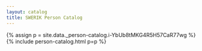```yaml
---
layout: catalog
title: SWERIK Person Catalog
---
```

{% assign p = site.data._person-catalog.i-YbUb8tMKG4R5H57CaR77wg %}
{% include person-catalog.html p=p %}

